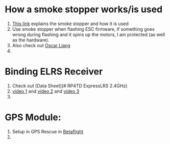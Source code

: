 
# How a smoke stopper works/is used

1. [This link](https://oscarliang.com/vifly-short-saver-2/) explains the smoke stopper and how it is used
2. Use smoke stopper when flashing ESC firmware, if something goes wrong during flashing and it spins up the motors, I am protected (as well as the hardware).
3. Also check out [Oscar Liang](https://oscarliang.com/dji-fpv-system-setup/)  
4. 


# Binding ELRS Receiver
1. Check out [Data Sheet](# RP4TD ExpressLRS 2.4GHz) 
2. [video 1](https://www.youtube.com/watch?v=DbzECzpG0nw) and [video 2](https://www.youtube.com/watch?v=kBMW1yvfWX4) and [video 3](https://www.youtube.com/watch?v=5B3Ds8Z7sbk) 
3. 



# GPS Module:

1. Setup in GPS Rescue in [Betaflight](https://oscarliang.com/setup-gps-rescue-mode-betaflight/) 
2. 

